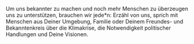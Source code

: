Um uns bekannter zu machen und noch mehr Menschen zu überzeugen uns zu unterstützen, brauchen wir jede*n: Erzähl von uns, sprich mit Menschen aus Deiner Umgebung, Familie oder Deinem Freundes- und Bekanntenkreis über die Klimakrise, die Notwendigkeit politischer Handlungen und Deine Visionen.

